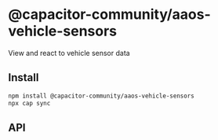 # @capacitor-community/aaos-vehicle-sensors

View and react to vehicle sensor data

## Install

```bash
npm install @capacitor-community/aaos-vehicle-sensors
npx cap sync
```

## API

<docgen-index></docgen-index>

<docgen-api>
<!-- run docgen to generate docs from the source -->
<!-- More info: https://github.com/ionic-team/capacitor-docgen -->
</docgen-api>
